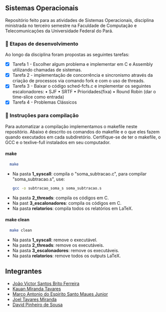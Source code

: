 ## Sistemas Operacionais

Repositório feito para as atividades de Sistemas Operacionais, disciplina ministrada no terceiro semestre na Faculdade de Computação e Telecomunicações da Universidade Federal do Pará.


### 🚀 Etapas de desenvolvimento

Ao longo da disciplina foram propostas as seguintes tarefas:

- [x] Tarefa 1 - Escolher algum problema e implementar em C e Assembly
utilizando chamadas de sistemas.
- [x] Tarefa 2 - implementação de concorrência e
sincronismo através da criação de processos via comando
fork e com o uso de threads.	
- [x] Tarefa 3 - Baixar o código sched-fcfs.c e implementar os seguintes
escalonadores:
• SJF
• SRTF
• Prioridades(fixa)
• Round Robin (dar o time-slice como entrada)
- [x] Tarefa 4 - Problemas Clássicos

### 🧰 Instruções para compilação 
Para automatizar a compilação implementamos o makefile neste repositório. 
Abaixo é descrito os comandos do makefile e o que eles fazem quando executados em cada subdiretório. 
Certifique-se de ter o makefile, o GCC e o texlive-full instalados em seu computador.
#### make 
```sh
  make 
  ```
* Na pasta **1_syscall**: compila o "soma_subtracao.c", para compilar "soma_subtracao.s", use:
  ```sh
  gcc -o subtracao_soma_s soma_subtracao.s 
  ```
* Na pasta **2_threads**: compila os códigos em C.
* Na past **3_escalonadores**: compila os códigos em C.
* Na pasta **relatorios**: compila todos os relatórios em LaTeX.  

#### make clean 
```sh
  make clean
  ```  
* Na pasta **1_syscall**: remove o executável.
* Na pasta **2_threads**: remove os executáveis.
* Na pasta **3_escalonadores**: remove os executáveis.
* Na pasta **relatorios**: remove todos os outputs LaTeX.
  
  


## Integrantes

- [João Victor Santos Brito Ferreira](https://github.com/jvictorferreira3301) 
- [Kauan Miranda Tavares](https://github.com/kkauanjjk)
- [Marco Antonio do Espirito Santo Maues Junior](https://github.com/Mauesjr)
- [Joel Tavares Miranda](https://github.com/JoeMiran)
- [David Pinheiro de Sousa](https://github.com/prodigyq)





 
